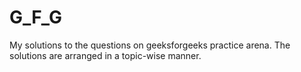 # G_F_G
My solutions to the questions on geeksforgeeks practice arena. The solutions are arranged in a topic-wise manner.
